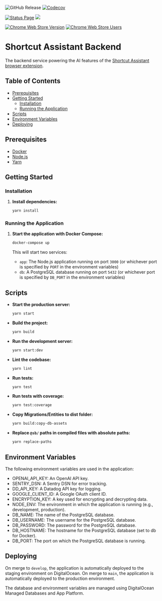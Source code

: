 ![GitHub Release](https://img.shields.io/github/v/release/JensAstrup/shortcut-assistant-backend?style=for-the-badge)
[![Codecov](https://img.shields.io/codecov/c/github/JensAstrup/shortcut-assistant-backend?style=for-the-badge&link=https%3A%2F%2Fapp.codecov.io%2Fgh%2FJensAstrup%2Fshortcut-assistant-backend)](https://app.codecov.io/gh/JensAstrup/shortcut-assistant-backend)

[![Status Page](https://img.shields.io/website?style=for-the-badge&url=https%3A%2F%2Fstatus.jensastrup.io%2F&label=Status%20Page)](https://status.jensastrup.io/)
![](https://api.checklyhq.com/v1/badges/checks/e8b42215-cec2-4553-9318-dc7ec168005a?style=for-the-badge&theme=dark&responseTime=true)

[![Chrome Web Store Version](https://img.shields.io/chrome-web-store/v/kmdlofehocppnlkpokdbiaalcelhedef?style=for-the-badge&)](https://chromewebstore.google.com/detail/shortcut-assistant/kmdlofehocppnlkpokdbiaalcelhedef?hl=en&authuser=0)
[![Chrome Web Store Users](https://img.shields.io/chrome-web-store/users/kmdlofehocppnlkpokdbiaalcelhedef?style=for-the-badge&)](https://chromewebstore.google.com/detail/shortcut-assistant/kmdlofehocppnlkpokdbiaalcelhedef?hl=en&authuser=0)


# Shortcut Assistant Backend

The backend service powering the AI features of the [Shortcut Assistant browser extension](https://github.com/JensAstrup/shortcut-assistant).

## Table of Contents
- [Prerequisites](#prerequisites)
- [Getting Started](#getting-started)
  - [Installation](#installation)
  - [Running the Application](#running-the-application)
- [Scripts](#scripts)
- [Environment Variables](#environment-variables)
- [Deploying](#deploying)

## Prerequisites

- [Docker](https://www.docker.com/get-started)
- [Node.js](https://nodejs.org/)
- [Yarn](https://yarnpkg.com/)

## Getting Started

### Installation

1. **Install dependencies:**
    ```sh
    yarn install
    ```

### Running the Application

1. **Start the application with Docker Compose:**
    ```sh
    docker-compose up
    ```

   This will start two services:
   - `app`: The Node.js application running on port `3000` (or whichever port is specified by `PORT` in the environment variables)
   - `db`: A PostgreSQL database running on port `5432` (or whichever port is specified by `DB_PORT` in the environment variables)


## Scripts

- **Start the production server:**
  ```sh
  yarn start
  ```

- **Build the project:**
  ```sh
  yarn build
  ```

- **Run the development server:**
  ```sh
  yarn start:dev
  ```

- **Lint the codebase:**
  ```sh
  yarn lint
  ```

- **Run tests:**
  ```sh
  yarn test
  ```

- **Run tests with coverage:**
  ```sh
  yarn test:coverage
  ```
  
- **Copy Migrations/Entities to dist folder:**
  ```sh
  yarn build:copy-db-assets
  ```

- **Replace `@sb/` paths in compiled files with absolute paths:**
  ```sh
  yarn replace-paths
  ```

## Environment Variables

The following environment variables are used in the application:

- OPENAI_API_KEY: An OpenAI API key.
- SENTRY_DSN: A Sentry DSN for error tracking.
- DD_API_KEY: A Datadog API key for logging.
- GOOGLE_CLIENT_ID: A Google OAuth client ID.
- ENCRYPTION_KEY: A key used for encrypting and decrypting data.
- NODE_ENV: The environment in which the application is running (e.g., development, production).
- DB_NAME: The name of the PostgreSQL database.
- DB_USERNAME: The username for the PostgreSQL database.
- DB_PASSWORD: The password for the PostgreSQL database.
- DB_HOSTNAME: The hostname for the PostgreSQL database (set to db for Docker).
- DB_PORT: The port on which the PostgreSQL database is running.


## Deploying

On merge to `develop`, the application is automatically deployed to the staging environment on DigitalOcean. 
On merge to `main`, the application is automatically deployed to the production environment. 

The database and environment variables are managed using DigitalOcean Managed Databases and App Platform.
